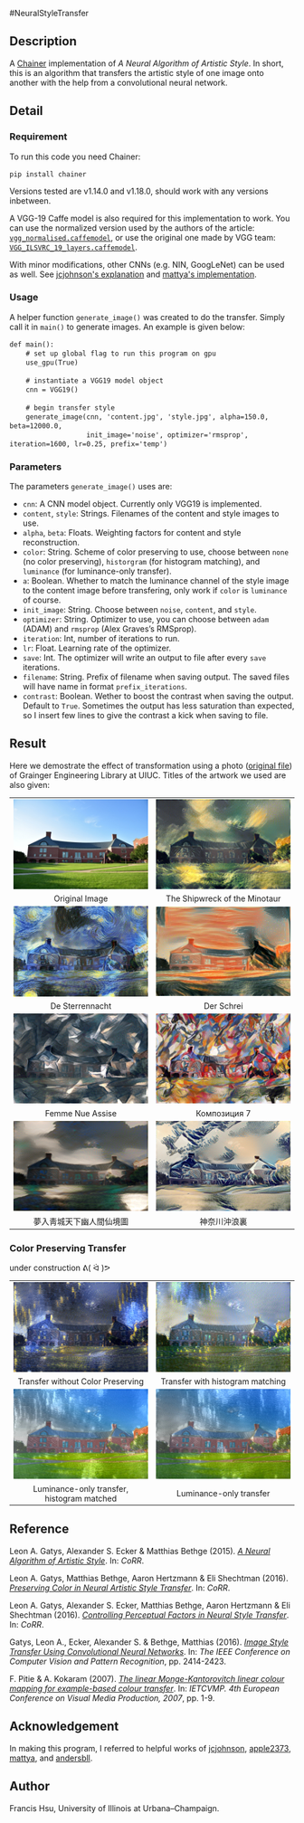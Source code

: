 #NeuralStyleTransfer
## Description
A [Chainer](http://chainer.org/) implementation of *A Neural Algorithm of Artistic Style*. In short, this is an algorithm that transfers the artistic style of one image onto another with the help from a convolutional neural network.

## Detail
### Requirement
To run this code you need Chainer:
```
pip install chainer
```
Versions tested are v1.14.0 and v1.18.0, should work with any versions inbetween.

A VGG-19 Caffe model is also required for this implementation  to work. You can use the normalized version used by the authors of the article: [`vgg_normalised.caffemodel`](http://bethgelab.org/deeptextures/), or use the original one made by VGG team: [`VGG_ILSVRC_19_layers.caffemodel`](https://gist.github.com/ksimonyan/3785162f95cd2d5fee77#file-readme-md).

With minor modifications, other CNNs (e.g. NIN, GoogLeNet) can be used as well. See [jcjohnson's explanation](https://github.com/jcjohnson/neural-style) and [mattya's implementation](https://github.com/mattya/chainer-gogh/blob/master/models.py).

### Usage
A helper function `generate_image()` was created to do the transfer. Simply call it in `main()` to generate images. An example is given below:
```
def main():
    # set up global flag to run this program on gpu
    use_gpu(True)
    
    # instantiate a VGG19 model object
    cnn = VGG19()
    
    # begin transfer style
    generate_image(cnn, 'content.jpg', 'style.jpg', alpha=150.0, beta=12000.0,
                   init_image='noise', optimizer='rmsprop', iteration=1600, lr=0.25, prefix='temp')
```

### Parameters
The parameters `generate_image()` uses are:
* `cnn`: A CNN model object. Currently only VGG19 is implemented.
* `content`, `style`: Strings. Filenames of the content and style images to use.
* `alpha`, `beta`: Floats. Weighting factors for content and style reconstruction.
* `color`: String. Scheme of color preserving to use, choose between `none` (no color preserving), `historgram` (for histogram matching), and `luminance` (for luminance-only transfer).
 * `a`: Boolean. Whether to match the luminance channel of the style image to the content image before transfering, only work if `color` is `luminance` of course.
* `init_image`: String. Choose between `noise`, `content`, and `style`. 
* `optimizer`: String. Optimizer to use, you can choose between `adam` (ADAM) and `rmsprop` (Alex Graves’s RMSprop).
 * `iteration`: Int, number of iterations to run.
 * `lr`: Float. Learning rate of the optimizer.
 * `save`: Int. The optimizer will write an output to file after every `save` iterations.
 * `filename`: String. Prefix of filename when saving output. The saved files will have name in format `prefix_iterations`.
* `contrast`: Boolean. Wether to boost the contrast when saving the output. Default to `True`. Sometimes the output has less saturation than expected, so I insert few lines to give the contrast a kick when saving to file.


## Result
Here we demostrate the effect of transformation using a photo ([original file](https://www.flickr.com/photos/146483745@N03/30576915033/in/dateposted-public/)) of Grainger Engineering Library at UIUC. Titles of the artwork we used are also given:

|||
|:-------------------------:|:-------------------------:|
|![grainger](Result/grainger2.jpg) | ![the_shipwreck_of_the_minotaur](Result/the_shipwreck_of_the_minotaur.png)|
|Original Image | The Shipwreck of the Minotaur |
|![starry_night](Result/starry_night.png) | ![der_schrei](Result/der_schrei.png)|
|De Sterrennacht | Der Schrei|
|![femme_nue_assise](Result/femme_nue_assise.png) | ![composition_VII](Result/composition_VII.png)|
|Femme Nue Assise | Композиция 7|
|![dreamland_of_mountain_chingcherng_in_heavenly_place](Result/dreamland_of_mountain_chingcherng_in_heavenly_place.png) | ![kanagawa-oki_nami_ura](Result/kanagawa-oki_nami_ura.png)|
|夢入靑城天下幽人間仙境圖|神奈川沖浪裏|

### Color Preserving Transfer
under construction ᕕ( ᐛ )ᕗ

|||
|:-------------------------:|:-------------------------:|
|![starry_night_over_the_rhone](Result/starry_night_over_the_rhone.png) | ![histogram](Result/hist.png)|
|Transfer without Color Preserving | Transfer with histogram matching|
|![lum_match](Result/lum_match.png) | ![lum_no_match](Result/lum_no_match.png)|
|Luminance-only transfer, histogram matched | Luminance-only transfer|


## Reference
Leon A. Gatys, Alexander S. Ecker & Matthias Bethge (2015). [*A Neural Algorithm of Artistic Style*](http://arxiv.org/abs/1508.06576). In: *CoRR*.

Leon A. Gatys, Matthias Bethge, Aaron Hertzmann & Eli Shechtman (2016). [*Preserving Color in Neural Artistic Style Transfer*](http://arxiv.org/abs/1606.05897). In: *CoRR*.

Leon A. Gatys, Alexander S. Ecker, Matthias Bethge, Aaron Hertzmann & Eli Shechtman (2016). [*Controlling Perceptual Factors in Neural Style Transfer*](http://arxiv.org/abs/1611.07865). In: *CoRR*.

Gatys, Leon A., Ecker, Alexander S. & Bethge, Matthias (2016). [*Image Style Transfer Using Convolutional Neural Networks*](http://www.cv-foundation.org/openaccess/content_cvpr_2016/html/Gatys_Image_Style_Transfer_CVPR_2016_paper.html). In: *The IEEE Conference on Computer Vision and Pattern Recognition*, pp. 2414-2423.

F. Pitie & A. Kokaram (2007). [*The linear Monge-Kantorovitch linear colour mapping for example-based colour transfer*](http://dx.doi.org/10.1049/cp:20070055). In: *IETCVMP. 4th European Conference on Visual Media Production, 2007*, pp. 1-9.

## Acknowledgement
In making this program, I referred to helpful works of [jcjohnson](https://github.com/jcjohnson/neural-style), [apple2373](https://github.com/apple2373/chainer_stylenet), [mattya](https://github.com/mattya/chainer-gogh), and [andersbll](https://github.com/andersbll/neural_artistic_style).
 
## Author
Francis Hsu, University of Illinois at Urbana–Champaign.
